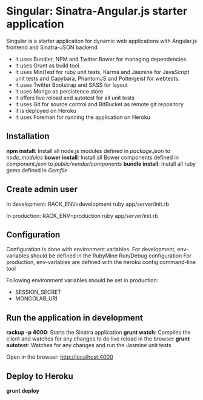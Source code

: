 # Singular: Sinatra-Angular.js starter application

Singular is a starter application for dynamic web applications with Angular.js frontend and Sinatra-JSON backend.

- It uses Bundler, NPM and Twitter Bower for managing dependencies.
- It uses Grunt as build tool.
- It uses MiniTest for ruby unit tests, Karma and Jasmine for JavaScript unit tests and Capybara, PhantomJS and Poltergeist for webtests.
- It uses Twitter Bootstrap and SASS for layout
- It uses Mongo as persistence store
- It offers live reload and autotest for all unit tests
- It uses Git for source control and BitBucket as remote git repository
- It is deployed on Heroku
- It uses Foreman for running the application on Heroku

## Installation

**npm install**: Install all node.js modules defined in *package.json* to *node_modules*
**bower install**: Install all Bower components defined in *component.json* to *public/vendor/components*
**bundle install**: Install all ruby gems defined in *Gemfile*

## Create admin user

In development:
RACK_ENV=development ruby app/server/init.rb

In production:
RACK_ENV=production ruby app/server/init.rb

## Configuration

Configuration is done with environment variables.
For development, env-variables should be defined in the RubyMine Run/Debug configuration
For production, env-variables are defined with the heroku config command-line tool

Following environment variables should be set in production:

- SESSION_SECRET
- MONGOLAB_URI

## Run the application in development

**rackup -p 4000**: Starts the Sinatra application
**grunt watch**: Compiles the client and watches for any changes to do live reload in the browser
**grunt autotest**: Watches for any changes and run the Jasmine unit tests

Open in the browser: <http://localhost:4000>

## Deploy to Heroku

**grunt deploy**




